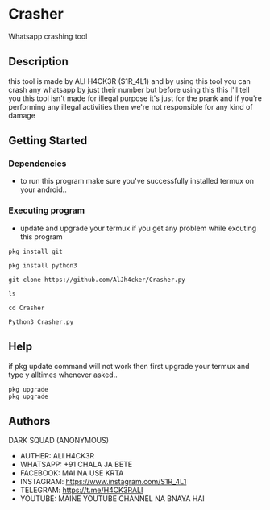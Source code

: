 # Crasher
Whatsapp crashing tool




## Description

this tool is made by ALI H4CK3R (S1R_4L1) and by using this tool you can crash any whatsapp by just their number but before using this this I'll tell you this tool isn't made for illegal purpose it's just for the prank and if you're performing any illegal activities then we're not responsible for any kind of damage 

## Getting Started

### Dependencies

* to run this program make sure you've successfully installed termux on your android..







### Executing program

* update and upgrade your termux if you get any problem while excuting this program
```
pkg install git
```
```
pkg install python3
```
```
git clone https://github.com/AlJh4cker/Crasher.py
```
```
ls 
```
```
cd Crasher
```
```
Python3 Crasher.py
```



## Help

if pkg update command will not work then first upgrade your termux and type y alltimes whenever asked..
```
pkg upgrade
pkg upgrade
```

## Authors

DARK SQUAD (ANONYMOUS)

* AUTHER: ALI H4CK3R
* WHATSAPP: +91 CHALA JA BETE
* FACEBOOK: MAI NA USE KRTA
* INSTAGRAM: https://www.instagram.com/S1R_4L1
* TELEGRAM: https://t.me/H4CK3RALI 
* YOUTUBE: MAINE YOUTUBE CHANNEL NA BNAYA HAI

